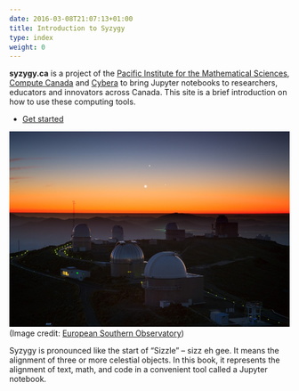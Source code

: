 ```yaml
---
date: 2016-03-08T21:07:13+01:00
title: Introduction to Syzygy
type: index
weight: 0
---
```

**syzygy.ca** is a project of the [Pacific Institute for the Mathematical
Sciences](https://www.pims.math.ca), [Compute Canada](https://computecanada.ca)
and [Cybera](https://cybera.ca) to bring Jupyter notebooks to researchers,
educators and innovators across Canada. This site is a brief introduction on how
to use these computing tools.

  * [Get started](/getting-started/)

![Syzygy Astronomy](/img/syzygy.jpg)
(Image credit: [European Southern
Observatory](https://commons.wikimedia.org/wiki/File:Three_Planets_Dance_Over_La_Silla.jpg))

Syzygy is pronounced like the start of “Sizzle” – sizz eh gee. It means the
alignment of three or more celestial objects. In this book, it represents the
alignment of text, math, and code in a convenient tool called a Jupyter
notebook.

